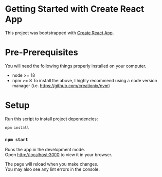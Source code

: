 # Getting Started with Create React App

This project was bootstrapped with [Create React App](https://github.com/facebook/create-react-app).

Pre-Prerequisites
======================================================================
You will need the following things properly installed on your computer.

- node >= 18
- npm >= 8
To install the above, I highly recommend using a node version manager (i.e. https://github.com/creationix/nvm)

Setup
=====================================================================
Run this script to install project dependencies:
```Javascript
npm install
```

### `npm start`

Runs the app in the development mode.\
Open [http://localhost:3000](http://localhost:3000) to view it in your browser.

The page will reload when you make changes.\
You may also see any lint errors in the console.
